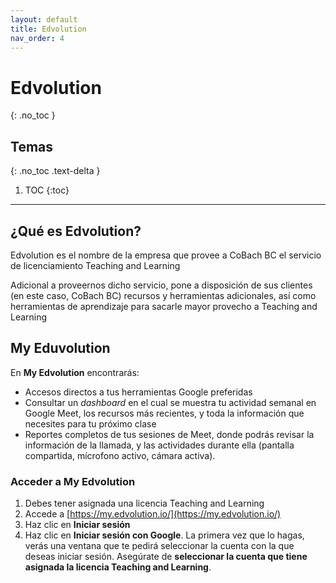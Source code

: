 ```yaml
---
layout: default
title: Edvolution
nav_order: 4
---
```


# Edvolution
{: .no_toc }

## Temas
{: .no_toc .text-delta }

1. TOC
{:toc}

---

## ¿Qué es Edvolution?

Edvolution es el nombre de la empresa que provee a CoBach BC el servicio de licenciamiento Teaching and Learning

Adicional a proveernos dicho servicio, pone a disposición de sus clientes (en este caso, CoBach BC) recursos y herramientas adicionales, así como herramientas de aprendizaje para sacarle mayor provecho a Teaching and Learning

## My Eduvolution

En **My Edvolution** encontrarás:
- Accesos directos a tus herramientas Google preferidas
- Consultar un _dashboard_ en el cual se muestra tu actividad semanal en Google Meet, los recursos más recientes, y toda la información que necesites para tu próximo clase
- Reportes completos de tus sesiones de Meet, donde podrás revisar la información de la llamada, y las actividades durante ella (pantalla compartida, mícrofono activo, cámara activa).

### Acceder a My Edvolution

1. Debes tener asignada una licencia Teaching and Learning
1. Accede a [https://my.edvolution.io/](https://my.edvolution.io/)
1. Haz clic en **Iniciar sesión**
1. Haz clic en **Iniciar sesión con Google**. La primera vez que lo hagas, verás una ventana que te pedirá seleccionar la cuenta con la que deseas iniciar sesión. Asegúrate de **seleccionar la cuenta que tiene asignada la licencia Teaching and Learning**.
